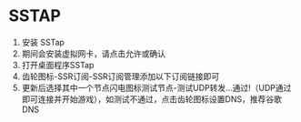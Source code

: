 # SSTAP



1. 安装 SSTap
2. 期间会安装虚拟网卡，请点击允许或确认
3. 打开桌面程序SSTap
4. 齿轮图标-SSR订阅-SSR订阅管理添加以下订阅链接即可
5. 更新后选择其中一个节点闪电图标测试节点-测试UDP转发...通过!（UDP通过即可连接并开始游戏），如测试不通过，点击齿轮图标设置DNS，推荐谷歌DNS

